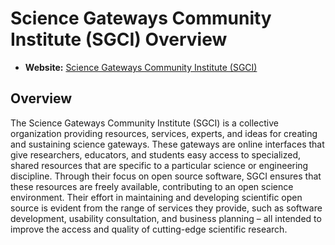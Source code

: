 # Science Gateways Community Institute (SGCI) Overview

- **Website:** [Science Gateways Community Institute (SGCI)](https://sciencegateways.org/)

## Overview

The Science Gateways Community Institute (SGCI) is a collective organization providing resources, services, experts, and ideas for creating and sustaining science gateways. These gateways are online interfaces that give researchers, educators, and students easy access to specialized, shared resources that are specific to a particular science or engineering discipline. Through their focus on open source software, SGCI ensures that these resources are freely available, contributing to an open science environment. Their effort in maintaining and developing scientific open source is evident from the range of services they provide, such as software development, usability consultation, and business planning – all intended to improve the access and quality of cutting-edge scientific research.
